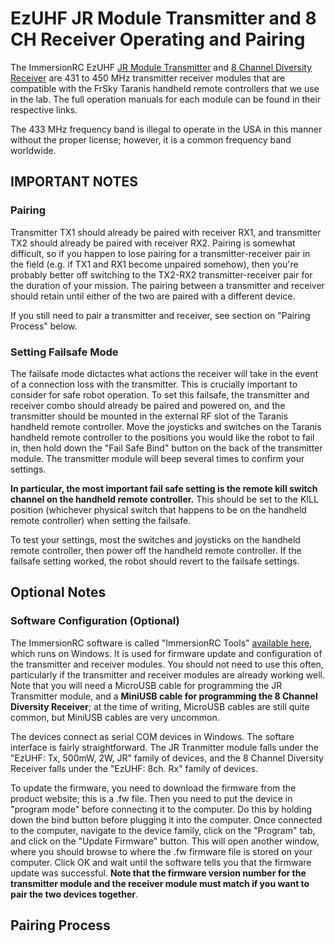 # EzUHF JR Module Transmitter and 8 CH Receiver Operating and Pairing

The ImmersionRC EzUHF [JR Module Transmitter](https://www.immersionrc.com/fpv-products/ezuhf-jr-module/) and [8 Channel Diversity Receiver](https://www.immersionrc.com/fpv-products/ezuhf-8-channel-diversity-receiver/) are 431 to 450 MHz transmitter receiver modules that are compatible with the FrSky Taranis handheld remote controllers that we use in the lab.  The full operation manuals for each module can be found in their respective links.  

The 433 MHz frequency band is illegal to operate in the USA in this manner without the proper license; however, it is a common frequency band worldwide.  

## IMPORTANT NOTES

### Pairing

Transmitter TX1 should already be paired with receiver RX1, and transmitter TX2 should already be paired with receiver RX2.  Pairing is somewhat difficult, so if you happen to lose pairing for a transmitter-receiver pair in the field (e.g. if TX1 and RX1 become unpaired somehow), then you're probably better off switching to the TX2-RX2 transmitter-receiver pair for the duration of your mission.  The pairing between a transmitter and receiver should retain until either of the two are paired with a different device.

If you still need to pair a transmitter and receiver, see section on "Pairing Process" below. 

### Setting Failsafe Mode

The failsafe mode dictactes what actions the receiver will take in the event of a connection loss with the transmitter.  This is crucially important to consider for safe robot operation.  To set this failsafe, the transmitter and receiver combo should already be paired and powered on, and the transmitter should be mounted in the external RF slot of the Taranis handheld remote controller.  Move the joysticks and switches on the Taranis handheld remote controller to the positions you would like the robot to fail in, then hold down the "Fail Safe Bind" button on the back of the transmitter module.  The transmitter module will beep several times to confirm your settings.

__In particular, the most important fail safe setting is the remote kill switch channel on the handheld remote controller.__  This should be set to the KILL position (whichever physical switch that happens to be on the handheld remote controller) when setting the failsafe.  

To test your settings, most the switches and joysticks on the handheld remote controller, then power off the handheld remote controller.  If the failsafe setting worked, the robot should revert to the failsafe settings.

## Optional Notes

### Software Configuration (Optional)

The ImmersionRC software is called "ImmersionRC Tools" [available here](https://www.immersionrc.com/?download=4894), which runs on Windows.  It is used for firmware update and configuration of the transmitter and receiver modules.  You should not need to use this often, particularly if the transmitter and receiver modules are already working well.  Note that you will need a MicroUSB cable for programming the JR Transmitter module, and a __MiniUSB cable for programming the 8 Channel Diversity Receiver__; at the time of writing, MicroUSB cables are still quite common, but MiniUSB cables are very uncommon.

The devices connect as serial COM devices in Windows.  The softare interface is fairly straightforward.  The JR Tranmitter module falls under the "EzUHF: Tx, 500mW, 2W, JR" family of devices, and the 8 Channel Diversity Receiver falls under the "EzUHF: 8ch. Rx" family of devices.

To update the firmware, you need to download the firmware from the product website; this is a .fw file.  Then you need to put the device in "program mode" before connecting it to the computer.  Do this by holding down the bind button before plugging it into the computer.  Once connected to the computer, navigate to the device family, click on the "Program" tab, and click on the "Update Firmware" button.  This will open another window, where you should browse to where the .fw firmware file is stored on your computer.  Click OK and wait until the software tells you that the firmware update was successful.  __Note that the firmware version number for the transmitter module and the receiver module must match if you want to pair the two devices together__.

## Pairing Process
